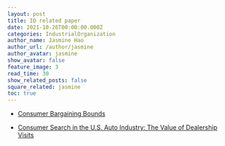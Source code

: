 ```yaml
---
layout: post
title: IO related paper
date: 2021-10-26T00:00:00.000Z
categories: IndustrialOrganization
author_name: Jasmine Hao
author_url: /author/jasmine
author_avatar: jasmine
show_avatar: false
feature_image: 3
read_time: 30
show_related_posts: false
square_related: jasmine
toc: true
---
```


- [Consumer Bargaining Bounds](https://web.stanford.edu/~bjlarsen/consumer_bargaining_bounds.pdf)

- [Consumer Search in the U.S. Auto Industry: The Value of Dealership Visits](https://www.anderson.ucla.edu/documents/areas/fac/marketing/honka/CarSearch_YavorskyHonka_Dec2019-2.pdf)
